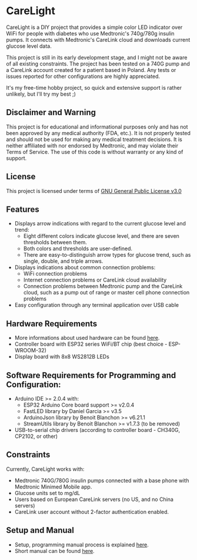 # CareLight
CareLight is a DIY project that provides a simple color LED indicator over WiFi for people with diabetes who use Medtronic's 740g/780g insulin pumps. It connects with Medtronic's CareLink cloud and downloads current glucose level data.

This project is still in its early development stage, and I might not be aware of all existing constraints. The project has been tested on a 740G pump and a CareLink account created for a patient based in Poland. Any tests or issues reported for other configurations are highly appreciated.

It's my free-time hobby project, so quick and extensive support is rather unlikely, but I'll try my best ;)

## Disclaimer and Warning

This project is for educational and informational purposes only and has not been approved by any medical authority (FDA, etc.). It is not properly tested and should not be used for making any medical treatment decisions. It is neither affiliated with nor endorsed by Medtronic, and may violate their Terms of Service. The use of this code is without warranty or any kind of support.

## License

This project is licensed under terms of [GNU General Public License v3.0](./LICENSE.md)

## Features
* Displays arrow indications with regard to the current glucose level and trend:
  * Eight different colors indicate glucose level, and there are seven thresholds between them.
  * Both colors and thresholds are user-defined.
  * There are easy-to-distinguish arrow types for glucose trend, such as single, double, and triple arrows.
* Displays indications about common connection problems:
  * WiFi connection problems
  * Internet connection problems or CareLink cloud availability
  * Connection problems between Medtronic pump and the CareLink cloud, such as a pump out of range or master cell phone connection problems
* Easy configuration through any terminal application over USB cable

## Hardware Requirements
* More informations about used hardware can be found [here](./Documents/Hardware.md).
* Controller board with ESP32 series WiFi/BT chip (best choice - ESP-WROOM-32)
* Display board with 8x8 WS2812B LEDs

## Software Requirements for Programming and Configuration:
* Arduino IDE >= 2.0.4 with:
  * ESP32 Arduino Core board support >= v2.0.4
  * FastLED library by Daniel Garcia >= v3.5
  * ArduinoJson library by Benoit Blanchon >= v6.21.1
  * StreamUtils library by Benoit Blanchon >= v1.7.3 (to be removed)
* USB-to-serial chip drivers (according to controller board - CH340G, CP2102, or other) 

## Constraints
Currently, CareLight works with:
* Medtronic 740G/780G insulin pumps connected with a base phone with Medtronic Minimed Mobile app.
* Glucose units set to mg/dL
* Users based on European CareLink servers (no US, and no China servers)
* CareLink user account without 2-factor authentication enabled.

## Setup and Manual
* Setup, programming manual process is explained [here](./Documents/Setup.md).
* Short manual can be found [here](./Documents/Manual.md).

